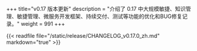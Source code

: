 +++
title="v0.17 版本更新"
description = "介绍了 0.17 中大规模敏捷、知识管理、敏捷管理、微服务开发框架、持续交付、测试等功能的优化和BUG修复记录。"
weight = 991
+++

{{< readfile file="/static/release/CHANGELOG_v0.17.0_zh.md" markdown="true" >}}
